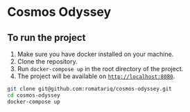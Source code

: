 # Cosmos Odyssey

## To run the project
1. Make sure you have docker installed on your machine.
2. Clone the repository.
3. Run `docker-compose up` in the root directory of the project.
4. The project will be available on [`http://localhost:8080`](http://localhost:8080).
~~~bash
git clone git@github.com:romatariq/cosmos-odyssey.git
cd cosmos-odyssey
docker-compose up
~~~